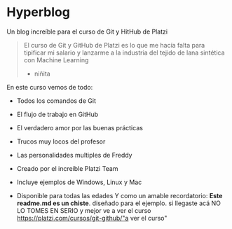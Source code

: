 # Hyperblog
Un blog increíble para el curso de Git y HitHub de Platzi
>El curso de Git y GitHub de Platzi es lo que me hacía falta para tipificar mi salario y lanzarme a la industria del tejido de lana sintética con Machine Learning 
> - niñita

En este curso vemos de todo:
* Todos los comandos de Git
* El flujo de trabajo en GitHub
* El verdadero amor por las buenas prácticas
* Trucos muy locos del profesor
* Las personalidades multiples de Freddy
* Creado por el increíble Platzi Team

* Incluye ejemplos de Windows, Linux y Mac
* Disponible para todas las edades 
Y como un amable recordatorio: **Este readme.md es un chiste**. diseñado para el ejemplo. si llegaste acá NO LO TOMES EN SERIO y mejor ve a ver el curso https://platzi.com/cursos/git-github/"a ver el curso"